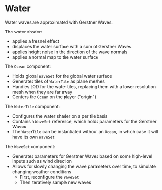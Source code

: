 # Water

Water waves are approximated with Gerstner Waves.

The water shader:
- applies a fresnel effect
- displaces the water surface with a sum of Gerstner Waves
- applies height noise in the direction of the wave normals
- applies a normal map to the water surface

The `Ocean` component:
- Holds global `WaveSet` for the global water surface
- Generates tiles of `WaterTile` as plane meshes
- Handles LOD for the water tiles, replacing them with a lower resolution mesh when they are far away
- Centers the `Ocean` on the player ("origin")

The `WaterTile` component:
- Configures the water shader on a per tile basis
- Contains a `WaveSet` reference, which holds parameters for the Gerstner Waves
- The `WaterTile` can be instantiated without an `Ocean`, in which case it will have its own `WaveSet`

The `WaveSet` component:
- Generates parameters for Gerstner Waves based on some high-level inputs such as wind direction
- Allows for slowly changing the wave parameters over time, to simulate changing weather conditions
  - First, reconfigure the `WaveSet`
  - Then iteratively sample new waves
